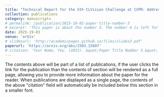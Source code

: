 ```yaml
---
title: "Technical Report for the 5th CLVision Challenge at CVPR: Addressing the Class-Incremental with Repetition using Unlabeled Data - 4th Place Solution"
collection: publications
category: manuscripts
# permalink: /publication/2015-10-01-paper-title-number-3
# excerpt: 'This paper is about the number 3. The number 4 is left for future work.'
date: 2025-19-03
venue: 'arXiv'
# slidesurl: 'http://academicpages.github.io/files/slides3.pdf'
paperurl: 'https://arxiv.org/abs/2503.15697'
# citation: 'Your Name, You. (2015). &quot;Paper Title Number 3.&quot; <i>Journal 1</i>. 1(3).'
---
```


The contents above will be part of a list of publications, if the user clicks the link for the publication than the contents of section will be rendered as a full page, allowing you to provide more information about the paper for the reader. When publications are displayed as a single page, the contents of the above "citation" field will automatically be included below this section in a smaller font.
